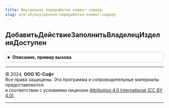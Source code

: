 ```yaml
---
title: Внутренняя переработка клиент сервер
slug: erp-uh/внутренняя-переработка-клиент-сервер
---
```



## ДобавитьДействиеЗаполнитьВладелецИзделияДоступен
<details style="margin: 1em 0; padding: 0.5em; border: 1px solid #ccc; border-radius: 6px;">

<summary style="font-weight: bold; cursor: pointer;">Описание, пример вызова</summary>

```bsl

// Добавляет действие "ЗаполнитьВладелецИзделияДоступен" в структуру действий
//
// Параметры:
//  Форма             - ФормаКлиентскогоПриложения - форма, в которой формируется структура действий
//  СтруктураДействий - Структура        - структура действий
//
Процедура ДобавитьДействиеЗаполнитьВладелецИзделияДоступен(Форма, СтруктураДействий) Экспорт
```

Пример вызова
```bsl
ВнутренняяПереработкаКлиентСервер.ДобавитьДействиеЗаполнитьВладелецИзделияДоступен(Форма, СтруктураДействий) 
```
</details>

---

© 2024, **ООО 1С-Софт**  
Все права защищены. Эта программа и сопроводительные материалы предоставляются  
в соответствии с условиями лицензии [Attribution 4.0 International (CC BY 4.0)](https://creativecommons.org/licenses/by/4.0/legalcode).

---
